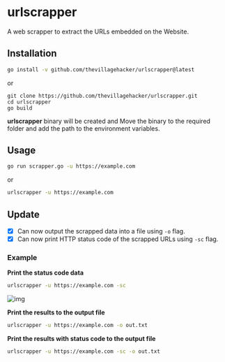 # urlscrapper
A web scrapper to extract the URLs embedded on the Website.

## Installation

```sh
go install -v github.com/thevillagehacker/urlscrapper@latest
```

or
              
```console
git clone https://github.com/thevillagehacker/urlscrapper.git
cd urlscrapper
go build
```

**urlscrapper** binary will be created and Move the binary to the required folder and add the path to the environment variables.

## Usage
```sh
go run scrapper.go -u https://example.com
```

or

```sh
urlscrapper -u https://example.com
```

## Update
- [X] Can now output the scrapped data into a file using `-o` flag.
- [X] Can now print HTTP status code of the scrapped URLs using `-sc` flag.

### Example

**Print the status code data**

```sh
urlscrapper -u https://example.com -sc
```

![img](/assets/usage.png)

**Print the results to the output file**

```sh
urlscrapper -u https://example.com -o out.txt
```

**Print the results with status code to the output file**

```sh
urlscrapper -u https://example.com -sc -o out.txt
```
